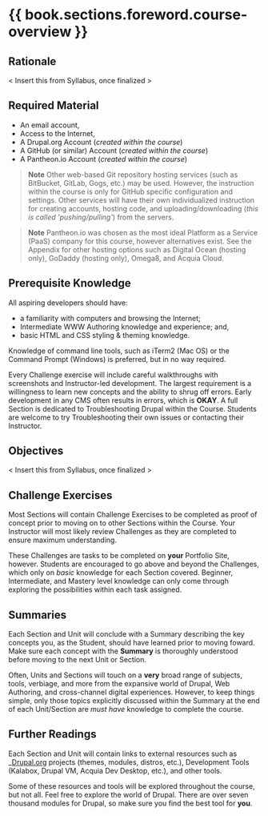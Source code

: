 # {{ book.sections.foreword.course-overview }}

## Rationale

< Insert this from Syllabus, once finalized >

## Required Material

* An email account,
* Access to the Internet,
* A Drupal.org Account (*created within the course*)
* A GitHub (or similar) Account (*created within the course*)
* A Pantheon.io Account (*created within the course*)

> **Note** Other web-based Git repository hosting services (such as BitBucket, GitLab, Gogs, etc.) may be used. However, the instruction within the course is only for GitHub specific configuration and settings. Other services will have their own individualized instruction for creating accounts, hosting code, and uploading/downloading (*this is called 'pushing/pulling'*) from the servers.

> **Note** Pantheon.io was chosen as the most ideal Platform as a Service (PaaS) company for this course, however alternatives exist. See the Appendix for other hosting options such as Digital Ocean (hosting only), GoDaddy (hosting only), Omega8, and Acquia Cloud.

## Prerequisite Knowledge

All aspiring developers should have:
* a familiarity with computers and browsing the Internet;
* Intermediate WWW Authoring knowledge and experience; and,
* basic HTML and CSS styling & theming knowledge.

Knowledge of command line tools, such as iTerm2 (Mac OS) or the Command Prompt (Windows) is preferred, but in no way required.

Every Challenge exercise will include careful walkthroughs with screenshots and Instructor-led development. The largest requirement is a willingness to learn new concepts and the ability to shrug off errors. Early development in any CMS often results in errors, which is **OKAY**. A full Section is dedicated to Troubleshooting Drupal within the Course. Students are welcome to try Troubleshooting their own issues or contacting their Instructor.

## Objectives

 < Insert this from Syllabus, once finalized >

## Challenge Exercises

Most Sections will contain Challenge Exercises to be completed as proof of concept prior to moving on to other Sections within the Course. Your Instructor will most likely review Challenges as they are completed to ensure maximum understanding.

These Challenges are tasks to be completed on **your** Portfolio Site, however. Students are encouraged to go above and beyond the Challenges, which only on *basic* knowledge for each Section covered. Beginner, Intermediate, and Mastery level knowledge can only come through exploring the possibilities within each task assigned.

## Summaries

Each Section and Unit will conclude with a Summary describing the key concepts you, as the Student, should have learned prior to moving foward. Make sure each concept with the **Summary** is thoroughly understood before moving to the next Unit or Section.

Often, Units and Sections will touch on a **very** broad range of subjects, tools, verbiage, and more from the expansive world of Drupal, Web Authoring, and cross-channel digital experiences. However, to keep things simple, only those topics explicitly discussed within the Summary at the end of each Unit/Section are *must have* knowledge to complete the course.

## Further Readings

Each Section and Unit will contain links to external resources such as _[Drupal.org](http://drupal.org "Drupal.org") projects (themes, modules, distros, etc.), Development Tools (Kalabox, Drupal VM, Acquia Dev Desktop, etc.), and other tools.

Some of these resources and tools will be explored throughout the course, but not all. Feel free to explore the world of Drupal. There are over seven thousand modules for Drupal, so make sure you find the best tool for **you**.

